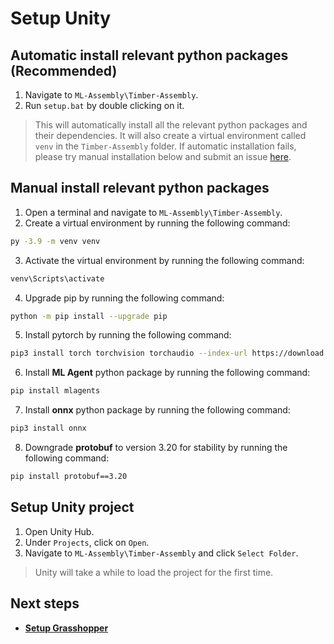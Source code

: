 # Setup Unity
## Automatic install relevant python packages (Recommended)
1. Navigate to `ML-Assembly\Timber-Assembly`.
2. Run `setup.bat` by double clicking on it.
> This will automatically install all the relevant python packages and their dependencies. It will also create a virtual environment called `venv` in the `Timber-Assembly` folder.
> If automatic installation fails, please try manual installation below and submit an issue [here](https://github.com/sean1832/ML-Assembly/issues).

## Manual install relevant python packages
1. Open a terminal and navigate to `ML-Assembly\Timber-Assembly`.
2. Create a virtual environment by running the following command:
```bash
py -3.9 -m venv venv
```
3. Activate the virtual environment by running the following command:
```bash
venv\Scripts\activate
```
4. Upgrade pip by running the following command:
```bash
python -m pip install --upgrade pip
```
5. Install pytorch by running the following command:
```bash
pip3 install torch torchvision torchaudio --index-url https://download.pytorch.org/whl/cu117
```

6. Install **ML Agent** python package by running the following command:
```bash
pip install mlagents
```
7. Install **onnx** python package by running the following command:
```bash
pip3 install onnx
```
8. Downgrade **protobuf** to version 3.20 for stability by running the following command:
```bash
pip install protobuf==3.20
```


## Setup Unity project
1. Open Unity Hub.
2. Under `Projects`, click on `Open`.
3. Navigate to `ML-Assembly\Timber-Assembly` and click `Select Folder`.
> Unity will take a while to load the project for the first time.

## Next steps
- [**Setup Grasshopper**](setup_grasshopper.md)